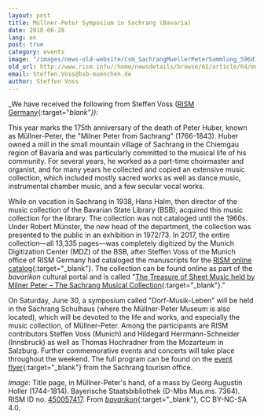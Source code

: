 ```yaml
---
layout: post
title: Müllner-Peter Symposium in Sachrang (Bavaria)
date: 2018-06-28
lang: en
post: true
category: events
image: "/images/news-old-website/csm_SachrangMuellerPeterSammlung_596d107067.jpg"
old_url: http://www.rism.info//home/newsdetails/browse/62/article/64/muellner-peter-symposium-in-sachrang-bavaria.html
email: Steffen.Voss@bsb-muenchen.de
author: Steffen Voss
---
```



_We have received the following from Steffen Voss ([RISM Germany](http://de.rism.info/de/home/){:target="_blank"}):_

This year marks the 175th anniversary of the death of Peter Huber, known as Müllner-Peter, the "Milner Peter from Sachrang" (1766-1843). Huber owned a mill in the small mountain village of Sachrang in the Chiemgau region of Bavaria and was particularly committed to the musical life of his community. For several years, he worked as a part-time choirmaster and organist, and for many years he collected and copied an extensive music collection, which included mostly sacred works as well as dance music, instrumental chamber music, and a few secular vocal works.

While on vacation in Sachrang in 1938, Hans Halm, then director of the music collection of the Bavarian State Library (BSB), acquired this music collection for the library. The collection was not cataloged until the 1960s. Under Robert Münster, the new head of the department, the collection was presented to the public in an exhibition in 1972/73. In 2017, the entire collection—all 13,335 pages—was completely digitized by the Munich Digitization Center (MDZ) of the BSB, after Steffen Voss of the Munich office of RISM Germany had cataloged the manuscripts for the [RISM online catalog](https://opac.rism.info/metaopac/search?View=rism&q=134929748&Language=en){:target="_blank"}. The collection can be found online as part of the _bavarikon_ cultural portal and is called "[The Treasure of Sheet Music held by Milner Peter – The Sachrang Musical Collection](https://www.bavarikon.de/object/bav:BSB-CMS-0000000000002241?locale=en&p=){:target="_blank"}."

On Saturday, June 30, a symposium called "Dorf-Musik-Leben" will be held in the Sachrang Schulhaus (where the Müllner-Peter Museum is also located), which will be devoted to the life and works, and especially the music collection, of Müllner-Peter. Among the participants are RISM contributors Steffen Voss (Munich) and Hildegard Herrmann-Schneider (Innsbruck) as well as Thomas Hochradner from the Mozarteum in Salzburg. Further commemorative events and concerts will take place throughout the weekend. The full program can be found on the [event flyer](https://event.irs18.de/data/files/muellner-peter-symposium-flyer.pdf){:target="_blank"} from the Sachrang tourism office.

_Image_: Title page, in Müllner-Peter's hand, of a mass by Georg Augustin Holler (1744-1814). Bayerische Staatsbibliothek (D-Mbs Mus.ms. 7364). RISM ID no. [450057417](https://opac.rism.info/search?id=450057417&Language=en). From [_bavarikon_](https://www.bavarikon.de/object/BSB-MUS-00000BSB00108832){:target="_blank"}, CC BY-NC-SA 4.0.



